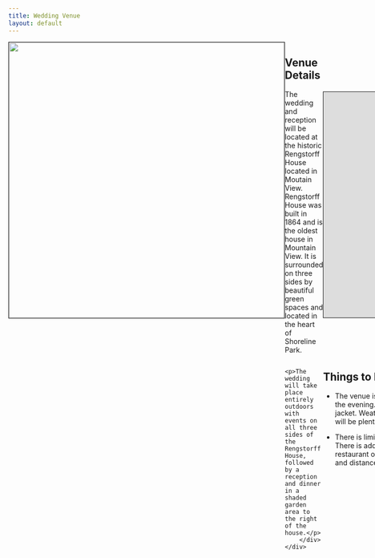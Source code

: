 ```yaml
---
title: Wedding Venue
layout: default
---
```


<div style="width: 100%; display: table;" class="content_row">
    <div style="display: table-row">
        <div style="width: 50%; display: table-cell;">
        	<img style="border: 1px; border-style: solid; width: 550px;" src="http://r-house.org/wp/wp-content/uploads/victorian_house.jpg" />
        </div>
        <div style="display: table-cell;  vertical-align: top;">
	        <h2>Venue Details</h2>
				<p>The wedding and reception will be located at the historic Rengstorff House located in Moutain View.  Rengstorff House was built in 1864 and is the oldest house in Mountain View.  It is surrounded on three sides by beautiful green spaces and located in the heart of Shoreline Park.  </p>

				<p>The wedding will take place entirely outdoors with events on all three sides of the Rengstorff House, followed by a reception and dinner in a shaded garden area to the right of the house.</p>
        </div>
    </div>
</div>

<span class="spacer" />

<div style="width: 100%; display: table;" class="content_row">
    <div style="display: table-row">
        <div style="width: 50%; display: table-cell;">
        	<iframe style="float:left; border: 1px; border-style: solid; margin-right: 20px;" src="https://www.google.com/maps/embed?pb=!1m18!1m12!1m3!1d11129.0126973172!2d-122.09140001005532!3d37.427696204766974!2m3!1f0!2f0!3f0!3m2!1i1024!2i768!4f13.1!3m3!1m2!1s0x808fba1f047cbef7%3A0xb8eb878dcc968b9d!2sRengstorff+House!5e0!3m2!1sen!2sus!4v1458411540709" width="550" height="450" frameborder="0" allowfullscreen></iframe>
        </div>
        <div style="display: table-cell;  vertical-align: top;">
	        <h2>Location</h2>
				<p>Rengstorff House is located about a 10 minute drive from downtown Mountain View, quite near the Google corporate campus.  There are not good public transit options to get there however so renting a car or carpooling with someone else are the best ways to get there.</p>
        </div>
    </div>
</div>

<span class="spacer" style="height: 40px;"/>

## Things to Keep In Mind

- The venue is entirely outdoors with the wedding and reception starting in mid-afternoon through the evening.  California evenings can get a bit chilly so guests should bring a light evening jacket.  Weather during the day should be expected to be around 80 degrees and sunny.  There will be plenty of water and soft drinks provided throughout so that people stay hydrated.

- There is limited parking directly at the Rengstorff House, and guests are advised to carpool. There is additional parking at the golf course to one side of the house and the waterfront restaurant on the other side of the house. Please view the map above for the specific locations and distances.

<span class="spacer" />